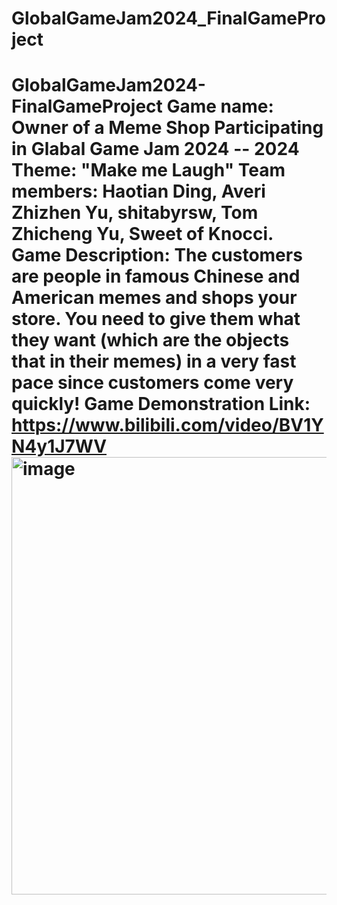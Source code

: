 # GlobalGameJam2024_FinalGameProject
 # GlobalGameJam2024-FinalGameProject Game name: Owner of a Meme Shop   Participating in Glabal Game Jam 2024 -- 2024 Theme: "Make me Laugh"   Team members: Haotian Ding, Averi Zhizhen Yu, shitabyrsw, Tom Zhicheng Yu, Sweet of Knocci.     Game Description: The customers are people in famous Chinese and American memes and shops your store. You need to give them what they want (which are the objects that in their memes) in a very fast pace since customers come very quickly!     Game Demonstration Link: https://www.bilibili.com/video/BV1YN4y1J7WV      <img width="700" alt="image" src="https://github.com/averi-u/GlobalGameJam2024-FinalGameProject/assets/73741014/d7ffc2dc-d369-4375-8460-f547696372a1">

